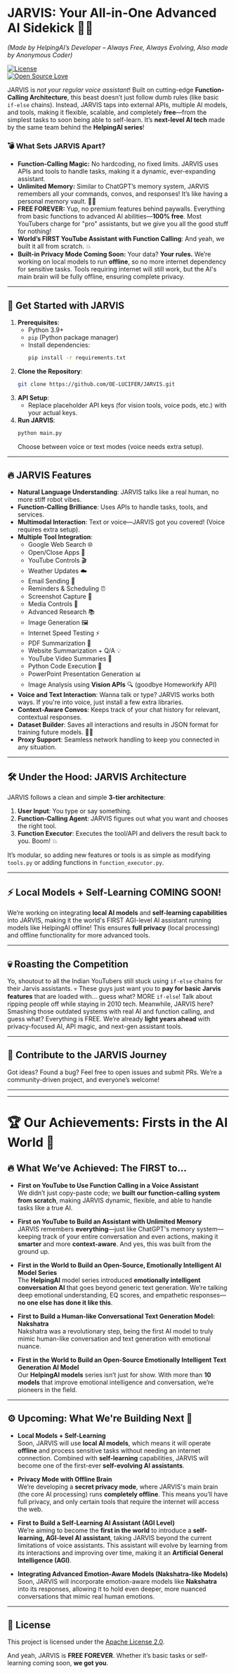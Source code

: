 # JARVIS: Your All-in-One Advanced AI Sidekick 🤖🚀  
*(Made by HelpingAI’s Developer – Always Free, Always Evolving, Also made by Anonymous Coder)*

[![License](https://img.shields.io/badge/License-Apache%202.0-blue.svg)](https://opensource.org/licenses/Apache-2.0)  
[![Open Source Love](https://badges.frapsoft.com/os/v1/open-source.svg?v=103)](https://github.com/OE-LUCIFER/JARVIS)

JARVIS is *not your regular voice assistant*! Built on cutting-edge **Function-Calling Architecture**, this beast doesn’t just follow dumb rules (like basic `if-else` chains). Instead, JARVIS taps into external APIs, multiple AI models, and tools, making it flexible, scalable, and completely **free**—from the simplest tasks to soon being able to self-learn. It’s **next-level AI tech** made by the same team behind the **HelpingAI series**!

### 💣 **What Sets JARVIS Apart?**
- **Function-Calling Magic:** No hardcoding, no fixed limits. JARVIS uses APIs and tools to handle tasks, making it a dynamic, ever-expanding assistant.
- **Unlimited Memory:** Similar to ChatGPT’s memory system, JARVIS remembers all your commands, convos, and responses! It’s like having a personal memory vault. 🧠✨
- **FREE FOREVER:** Yup, no premium features behind paywalls. Everything from basic functions to advanced AI abilities—**100% free**. Most YouTubers charge for "pro" assistants, but we give you all the good stuff for nothing!
- **World’s FIRST YouTube Assistant with Function Calling**: And yeah, we built it all from scratch. 💥
- **Built-in Privacy Mode Coming Soon:** Your data? **Your rules.** We’re working on local models to run **offline**, so no more internet dependency for sensitive tasks. Tools requiring internet will still work, but the AI's main brain will be fully offline, ensuring complete privacy.

---
## 🚀 **Get Started with JARVIS**

1. **Prerequisites**:
   - Python 3.9+ 
   - `pip` (Python package manager)
   - Install dependencies:
     ```bash
     pip install -r requirements.txt
     ```
2. **Clone the Repository**:
   ```bash
   git clone https://github.com/OE-LUCIFER/JARVIS.git
   ```
3. **API Setup**:
   - Replace placeholder API keys (for vision tools, voice pods, etc.) with your actual keys. 
4. **Run JARVIS**:
   ```bash
   python main.py
   ```
   Choose between voice or text modes (voice needs extra setup).
   
---

## 🔥 **JARVIS Features**

* **Natural Language Understanding**: JARVIS talks like a real human, no more stiff robot vibes.
* **Function-Calling Brilliance**: Uses APIs to handle tasks, tools, and services.
* **Multimodal Interaction**: Text or voice—JARVIS got you covered! (Voice requires extra setup).
* **Multiple Tool Integration**: 
  - Google Web Search 🌐  
  - Open/Close Apps 🚀  
  - YouTube Controls 🎬  
  - Weather Updates ☁️  
  - Email Sending 📧  
  - Reminders & Scheduling ⏰  
  - Screenshot Capture 📸  
  - Media Controls 🎵  
  - Advanced Research 📚  
  - Image Generation 🖼️  
  - Internet Speed Testing ⚡  
  - PDF Summarization 📄  
  - Website Summarization + Q/A 💡  
  - YouTube Video Summaries 🎥  
  - Python Code Execution 🐍  
  - PowerPoint Presentation Generation 📊  
  - Image Analysis using **Vision APIs** 🔍 (goodbye Homeworkify API)  
* **Voice and Text Interaction**: Wanna talk or type? JARVIS works both ways. If you're into voice, just install a few extra libraries.
* **Context-Aware Convos**: Keeps track of your chat history for relevant, contextual responses.
* **Dataset Builder**: Saves all interactions and results in JSON format for training future models. 📁💾
* **Proxy Support**: Seamless network handling to keep you connected in any situation.

---

## 🛠️ **Under the Hood: JARVIS Architecture**

JARVIS follows a clean and simple **3-tier architecture**:
1. **User Input**: You type or say something.
2. **Function-Calling Agent**: JARVIS figures out what you want and chooses the right tool.
3. **Function Executor**: Executes the tool/API and delivers the result back to you. Boom! 💥

It’s modular, so adding new features or tools is as simple as modifying `tools.py` or adding functions in `function_executor.py`. 

---



## ⚡ **Local Models + Self-Learning COMING SOON!**
We’re working on integrating **local AI models** and **self-learning capabilities** into JARVIS, making it the world's FIRST AGI-level AI assistant running models like HelpingAI offline! This ensures **full privacy** (local processing) and offline functionality for more advanced tools.

---

## 💀 **Roasting the Competition**  
Yo, shoutout to all the Indian YouTubers still stuck using `if-else` chains for their Jarvis assistants. 💀 These guys just want you to **pay for basic Jarvis features** that are loaded with… guess what? MORE `if-else`! Talk about ripping people off while staying in 2010 tech. Meanwhile, JARVIS here? Smashing those outdated systems with real AI and function calling, and guess what? Everything is FREE. We’re already **light years ahead** with privacy-focused AI, API magic, and next-gen assistant tools.

---

## 🤝 **Contribute to the JARVIS Journey**

Got ideas? Found a bug? Feel free to open issues and submit PRs. We’re a community-driven project, and everyone’s welcome!

---

---
# 🏆 **Our Achievements: Firsts in the AI World** 🏅

## 🔥 **What We’ve Achieved: The FIRST to...**

- **First on YouTube to Use Function Calling in a Voice Assistant**  
  We didn’t just copy-paste code; we **built our function-calling system from scratch**, making JARVIS dynamic, flexible, and able to handle tasks like a true AI.

- **First on YouTube to Build an Assistant with Unlimited Memory**  
  JARVIS remembers **everything**—just like ChatGPT's memory system—keeping track of your entire conversation and even actions, making it **smarter** and more **context-aware**. And yes, this was built from the ground up.

- **First in the World to Build an Open-Source, Emotionally Intelligent AI Model Series**  
  The **HelpingAI** model series introduced **emotionally intelligent conversation AI** that goes beyond generic text generation. We’re talking deep emotional understanding, EQ scores, and empathetic responses—**no one else has done it like this**.

- **First to Build a Human-like Conversational Text Generation Model: Nakshatra**  
  Nakshatra was a revolutionary step, being the first AI model to truly mimic human-like conversation and text generation with emotional nuance. 

- **First in the World to Build an Open-Source Emotionally Intelligent Text Generation AI Model**  
  Our **HelpingAI models** series isn’t just for show. With more than **10 models** that improve emotional intelligence and conversation, we’re pioneers in the field.

---

## ⚙️ **Upcoming: What We're Building Next** 🚀

- **Local Models + Self-Learning**  
  Soon, JARVIS will use **local AI models**, which means it will operate **offline** and process sensitive tasks without needing an internet connection. Combined with **self-learning** capabilities, JARVIS will become one of the first-ever **self-evolving AI assistants**.

- **Privacy Mode with Offline Brain**  
  We’re developing a **secret privacy mode**, where JARVIS's main brain (the core AI processing) runs **completely offline**. This means you’ll have full privacy, and only certain tools that require the internet will access the web.

- **First to Build a Self-Learning AI Assistant (AGI Level)**  
  We’re aiming to become the **first in the world** to introduce a **self-learning, AGI-level AI assistant**, taking JARVIS beyond the current limitations of voice assistants. This assistant will evolve by learning from its interactions and improving over time, making it an **Artificial General Intelligence (AGI)**.

- **Integrating Advanced Emotion-Aware Models (Nakshatra-like Models)**  
  Soon, JARVIS will incorporate emotion-aware models like **Nakshatra** into its responses, allowing it to hold even deeper, more nuanced conversations that mimic real human emotions.

---

## 📄 **License**

This project is licensed under the [Apache License 2.0](https://opensource.org/licenses/Apache-2.0).

And yeah, JARVIS is **FREE FOREVER**. Whether it’s basic tasks or self-learning coming soon, **we got you**.
